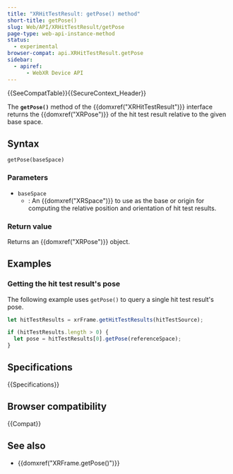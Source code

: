```yaml
---
title: "XRHitTestResult: getPose() method"
short-title: getPose()
slug: Web/API/XRHitTestResult/getPose
page-type: web-api-instance-method
status:
  - experimental
browser-compat: api.XRHitTestResult.getPose
sidebar:
  - apiref:
      - WebXR Device API
---
```


{{SeeCompatTable}}{{SecureContext_Header}}

The **`getPose()`** method of the {{domxref("XRHitTestResult")}} interface returns the {{domxref("XRPose")}} of the hit test result relative to the given base space.

## Syntax

```js-nolint
getPose(baseSpace)
```

### Parameters

- `baseSpace`
  - : An {{domxref("XRSpace")}} to use as the base or origin for computing the relative position and orientation of hit test results.

### Return value

Returns an {{domxref("XRPose")}} object.

## Examples

### Getting the hit test result's pose

The following example uses `getPose()` to query a single hit test result's pose.

```js
let hitTestResults = xrFrame.getHitTestResults(hitTestSource);

if (hitTestResults.length > 0) {
  let pose = hitTestResults[0].getPose(referenceSpace);
}
```

## Specifications

{{Specifications}}

## Browser compatibility

{{Compat}}

## See also

- {{domxref("XRFrame.getPose()")}}
